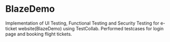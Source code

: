 # BlazeDemo
Implementation of UI Testing, Functional Testing and Security Testing for e-ticket website(BlazeDemo) using TestCollab. Performed testcases for login page and booking flight tickets.
